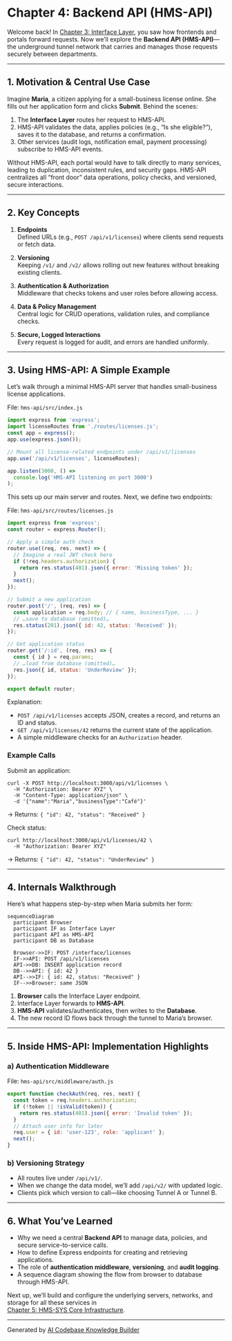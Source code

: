 # Chapter 4: Backend API (HMS-API)

Welcome back! In [Chapter 3: Interface Layer](03_interface_layer_.md), you saw how frontends and portals forward requests. Now we’ll explore the **Backend API (HMS-API)**—the underground tunnel network that carries and manages those requests securely between departments.

---

## 1. Motivation & Central Use Case

Imagine **Maria**, a citizen applying for a small-business license online. She fills out her application form and clicks **Submit**. Behind the scenes:

1. The **Interface Layer** routes her request to HMS-API.
2. HMS-API validates the data, applies policies (e.g., “Is she eligible?”), saves it to the database, and returns a confirmation.
3. Other services (audit logs, notification email, payment processing) subscribe to HMS-API events.

Without HMS-API, each portal would have to talk directly to many services, leading to duplication, inconsistent rules, and security gaps. HMS-API centralizes all “front door” data operations, policy checks, and versioned, secure interactions.

---

## 2. Key Concepts

1. **Endpoints**  
   Defined URLs (e.g., `POST /api/v1/licenses`) where clients send requests or fetch data.

2. **Versioning**  
   Keeping `/v1/` and `/v2/` allows rolling out new features without breaking existing clients.

3. **Authentication & Authorization**  
   Middleware that checks tokens and user roles before allowing access.

4. **Data & Policy Management**  
   Central logic for CRUD operations, validation rules, and compliance checks.

5. **Secure, Logged Interactions**  
   Every request is logged for audit, and errors are handled uniformly.

---

## 3. Using HMS-API: A Simple Example

Let’s walk through a minimal HMS-API server that handles small-business license applications.

File: `hms-api/src/index.js`
```js
import express from 'express';
import licenseRoutes from './routes/licenses.js';
const app = express();
app.use(express.json());

// Mount all license-related endpoints under /api/v1/licenses
app.use('/api/v1/licenses', licenseRoutes);

app.listen(3000, () =>
  console.log('HMS-API listening on port 3000')
);
```
This sets up our main server and routes. Next, we define two endpoints:

File: `hms-api/src/routes/licenses.js`
```js
import express from 'express';
const router = express.Router();

// Apply a simple auth check
router.use((req, res, next) => {
  // Imagine a real JWT check here
  if (!req.headers.authorization) {
    return res.status(401).json({ error: 'Missing token' });
  }
  next();
});

// Submit a new application
router.post('/', (req, res) => {
  const application = req.body; // { name, businessType, ... }
  // …save to database (omitted)…
  res.status(201).json({ id: 42, status: 'Received' });
});

// Get application status
router.get('/:id', (req, res) => {
  const { id } = req.params;
  // …load from database (omitted)…
  res.json({ id, status: 'UnderReview' });
});

export default router;
```
Explanation:  
- `POST /api/v1/licenses` accepts JSON, creates a record, and returns an ID and status.  
- `GET /api/v1/licenses/42` returns the current state of the application.  
- A simple middleware checks for an `Authorization` header.

### Example Calls

Submit an application:
```
curl -X POST http://localhost:3000/api/v1/licenses \
  -H "Authorization: Bearer XYZ" \
  -H "Content-Type: application/json" \
  -d '{"name":"Maria","businessType":"Café"}'
```
→ Returns: `{ "id": 42, "status": "Received" }`

Check status:
```
curl http://localhost:3000/api/v1/licenses/42 \
  -H "Authorization: Bearer XYZ"
```
→ Returns: `{ "id": 42, "status": "UnderReview" }`

---

## 4. Internals Walkthrough

Here’s what happens step-by-step when Maria submits her form:

```mermaid
sequenceDiagram
  participant Browser
  participant IF as Interface Layer
  participant API as HMS-API
  participant DB as Database

  Browser->>IF: POST /interface/licenses
  IF->>API: POST /api/v1/licenses
  API->>DB: INSERT application record
  DB-->>API: { id: 42 }
  API-->>IF: { id: 42, status: "Received" }
  IF-->>Browser: same JSON
```

1. **Browser** calls the Interface Layer endpoint.  
2. Interface Layer forwards to **HMS-API**.  
3. **HMS-API** validates/authenticates, then writes to the **Database**.  
4. The new record ID flows back through the tunnel to Maria’s browser.

---

## 5. Inside HMS-API: Implementation Highlights

### a) Authentication Middleware

File: `hms-api/src/middleware/auth.js`
```js
export function checkAuth(req, res, next) {
  const token = req.headers.authorization;
  if (!token || !isValid(token)) {
    return res.status(401).json({ error: 'Invalid token' });
  }
  // Attach user info for later
  req.user = { id: 'user-123', role: 'applicant' };
  next();
}
```

### b) Versioning Strategy

- All routes live under `/api/v1/`.  
- When we change the data model, we’ll add `/api/v2/` with updated logic.  
- Clients pick which version to call—like choosing Tunnel A or Tunnel B.

---

## 6. What You’ve Learned

- Why we need a central **Backend API** to manage data, policies, and secure service-to-service calls.  
- How to define Express endpoints for creating and retrieving applications.  
- The role of **authentication middleware**, **versioning**, and **audit logging**.  
- A sequence diagram showing the flow from browser to database through HMS-API.

Next up, we’ll build and configure the underlying servers, networks, and storage for all these services in  
[Chapter 5: HMS-SYS Core Infrastructure](05_hms_sys_core_infrastructure_.md).

---

Generated by [AI Codebase Knowledge Builder](https://github.com/The-Pocket/Tutorial-Codebase-Knowledge)